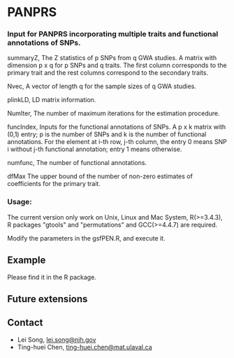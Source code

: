 # PANPRS




### Input for PANPRS incorporating multiple traits and functional annotations of SNPs.

summaryZ, 
The Z statistics of p SNPs from q GWA studies. A matrix with dimension p x q for p SNPs and q traits. The first column corresponds to the primary trait and the rest columns correspond to the secondary traits.


Nvec,
A vector of length q for the sample sizes of q GWA studies.

plinkLD,
LD matrix information.

NumIter,
The number of maximum iterations for the estimation procedure. 


funcIndex,
Inputs for the functional annotations of SNPs. A p x k matrix with (0,1) entry; p is the number of SNPs and 
k is the number of functional annotations. For the element at i-th row, j-th column, the entry 0 means SNP i without j-th functional annotation; entry 1 means otherwise.

numfunc,
The number of functional annotations.


dfMax
The upper bound of the number of non-zero estimates of coefficients for the primary trait.



### Usage:
The current version only work on Unix, Linux and Mac System, R(>=3.4.3), R packages "gtools" and "permutations" and GCC(>=4.4.7) are required.

Modify the parameters in the gsfPEN.R, and execute it.



## Example
Please find it in the R package.


## Future extensions



## Contact
* Lei Song, lei.song@nih.gov
* Ting-huei Chen, ting-huei.chen@mat.ulaval.ca

